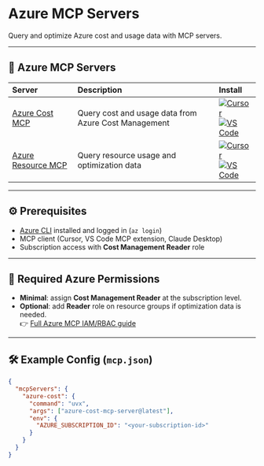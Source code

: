 # Azure MCP Servers

Query and optimize Azure cost and usage data with MCP servers.

---

## 🔧 Azure MCP Servers

| Server | Description | Install |
|:-------|:------------|:---------|
| [Azure Cost MCP](https://github.com/awslabs/mcp/tree/main/src/azure-cost-mcp-server) | Query cost and usage data from Azure Cost Management | [![Cursor](https://img.shields.io/badge/Install-Cursor-red?logo=cursor&logoColor=white)](link-to-cursor) <br> [![VS Code](https://img.shields.io/badge/Install-VS%20Code-blue?logo=visualstudiocode&logoColor=white)](link-to-vs) |
| [Azure Resource MCP](https://github.com/awslabs/mcp/tree/main/src/azure-resource-mcp-server) | Query resource usage and optimization data | [![Cursor](https://img.shields.io/badge/Install-Cursor-red?logo=cursor&logoColor=white)](link-to-cursor) <br> [![VS Code](https://img.shields.io/badge/Install-VS%20Code-blue?logo=visualstudiocode&logoColor=white)](link-to-vs) |

---

## ⚙️ Prerequisites
- [Azure CLI](https://learn.microsoft.com/cli/azure/install-azure-cli) installed and logged in (`az login`)  
- MCP client (Cursor, VS Code MCP extension, Claude Desktop)  
- Subscription access with **Cost Management Reader** role  

---

## 🔐 Required Azure Permissions
- **Minimal**: assign **Cost Management Reader** at the subscription level.  
- **Optional**: add **Reader** role on resource groups if optimization data is needed.  
👉 [Full Azure MCP IAM/RBAC guide](../tooling-governance/security-privileges-azure.md)

---

## 🛠 Example Config (`mcp.json`)
```json
{
  "mcpServers": {
    "azure-cost": {
      "command": "uvx",
      "args": ["azure-cost-mcp-server@latest"],
      "env": {
        "AZURE_SUBSCRIPTION_ID": "<your-subscription-id>"
      }
    }
  }
}
